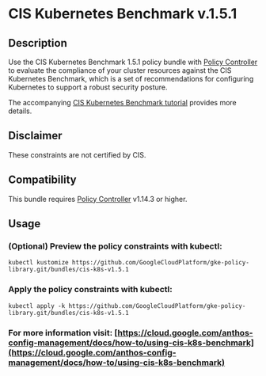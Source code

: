 CIS Kubernetes Benchmark v.1.5.1
==================================================

## Description

Use the CIS Kubernetes Benchmark 1.5.1 policy bundle with [Policy Controller](https://cloud.google.com/anthos-config-management/docs/concepts/policy-controller) to evaluate the compliance of your cluster resources against the CIS Kubernetes Benchmark, which is a set of recommendations for configuring Kubernetes to support a robust security posture.

The accompanying [CIS Kubernetes Benchmark tutorial](https://cloud.google.com/anthos-config-management/docs/how-to/using-cis-k8s-benchmark) provides more details.

## Disclaimer

These constraints are not certified by CIS.

## Compatibility

This bundle requires [Policy Controller](https://cloud.google.com/anthos-config-management/docs/concepts/policy-controller) v1.14.3 or higher.

## Usage

### (Optional) Preview the policy constraints with kubectl:
```shell
kubectl kustomize https://github.com/GoogleCloudPlatform/gke-policy-library.git/bundles/cis-k8s-v1.5.1
```

### Apply the policy constraints with kubectl:
```shell
kubectl apply -k https://github.com/GoogleCloudPlatform/gke-policy-library.git/bundles/cis-k8s-v1.5.1
```

### For more information visit: [https://cloud.google.com/anthos-config-management/docs/how-to/using-cis-k8s-benchmark](https://cloud.google.com/anthos-config-management/docs/how-to/using-cis-k8s-benchmark)
